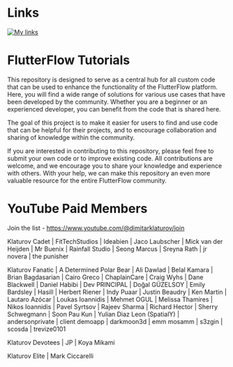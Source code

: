 # Links

[![My links](https://img.shields.io/badge/-My%20Links-purple?style=for-the-badge&logo=linktree&logoColor=white)](https://linktr.ee/klaturov)

# FlutterFlow Tutorials

This repository is designed to serve as a central hub for all custom code that can be used to enhance the functionality of the FlutterFlow platform. Here, you will find a wide range of solutions for various use cases that have been developed by the community. Whether you are a beginner or an experienced developer, you can benefit from the code that is shared here.

The goal of this project is to make it easier for users to find and use code that can be helpful for their projects, and to encourage collaboration and sharing of knowledge within the community.

If you are interested in contributing to this repository, please feel free to submit your own code or to improve existing code. All contributions are welcome, and we encourage you to share your knowledge and experience with others. With your help, we can make this repository an even more valuable resource for the entire FlutterFlow community.

# YouTube Paid Members

Join the list - https://www.youtube.com/@dimitarklaturov/join

Klaturov Cadet
| FitTechStudios
| Ideabien
| Jaco Laubscher
| Mick van der Heijden
| Mr Buenix
| Rainfall Studio
| Seong Marcus
| Sreyna Rath
| jr novera
| the punisher

Klaturov Fanatic
| A Determined Polar Bear
| Ali Dawlad
| Belal Kamara
| Brian Bagdasarian
| Cairo Greco
| ChaplainCare
| Craig Wyhs
| Dane Blackwell
| Daniel Habibi
| Dev PRINCIPAL
| Doğal GÜZELSOY
| Emily Bardsley
| Hasill
| Herbert Riener
| Indy Puaar
| Justin Beaudry
| Ken Martin
| Lautaro Azócar
| Loukas Ioannidis
| Mehmet OGUL
| Melissa Thamires
| Nikos Ioannidis
| Pavel Syrtsov
| Rajeev Sharma
| Richard Hector
| Sherry Schwegmann
| Soon Pau Kun
| Yulian Diaz Leon (SpatialY)
| andersonprivate
| client demoapp
| darkmoon3d
| emm mosamm
| s3zgin
| scosda
| trevize0101

Klaturov Devotees
| JP
| Koya Mikami

Klaturov Elite
| Mark Ciccarelli

